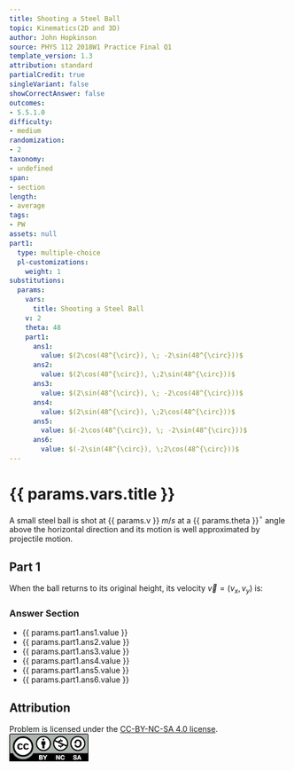 ```yaml
---
title: Shooting a Steel Ball
topic: Kinematics(2D and 3D)
author: John Hopkinson
source: PHYS 112 2018W1 Practice Final Q1
template_version: 1.3
attribution: standard
partialCredit: true
singleVariant: false
showCorrectAnswer: false
outcomes:
- 5.5.1.0
difficulty:
- medium
randomization:
- 2
taxonomy:
- undefined
span:
- section
length:
- average
tags:
- PW
assets: null
part1:
  type: multiple-choice
  pl-customizations:
    weight: 1
substitutions:
  params:
    vars:
      title: Shooting a Steel Ball
    v: 2
    theta: 48
    part1:
      ans1:
        value: $(2\cos(48^{\circ}), \; -2\sin(48^{\circ}))$
      ans2:
        value: $(2\cos(48^{\circ}), \;2\sin(48^{\circ}))$
      ans3:
        value: $(2\sin(48^{\circ}), \; -2\cos(48^{\circ}))$
      ans4:
        value: $(2\sin(48^{\circ}), \;2\cos(48^{\circ}))$
      ans5:
        value: $(-2\cos(48^{\circ}), \; -2\sin(48^{\circ}))$
      ans6:
        value: $(-2\sin(48^{\circ}), \;2\cos(48^{\circ}))$
---
```

# {{ params.vars.title }}
A small steel ball is shot at {{ params.v }} $m/s$ at a {{ params.theta }}$^{\circ}$ angle above the horizontal direction and its motion is well approximated by projectile motion.

## Part 1

When the ball returns to its original height, its velocity $\overrightarrow{v} = (v_x, v_y)$ is:

### Answer Section

- {{ params.part1.ans1.value }}
- {{ params.part1.ans2.value }}
- {{ params.part1.ans3.value }}
- {{ params.part1.ans4.value }}
- {{ params.part1.ans5.value }}
- {{ params.part1.ans6.value }}

## Attribution

Problem is licensed under the [CC-BY-NC-SA 4.0 license](https://creativecommons.org/licenses/by-nc-sa/4.0/).<br> ![The Creative Commons 4.0 license requiring attribution-BY, non-commercial-NC, and share-alike-SA license.](https://raw.githubusercontent.com/firasm/bits/master/by-nc-sa.png)